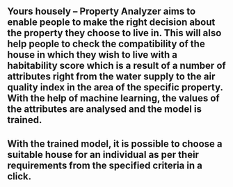 ## Yours housely – Property Analyzer aims to enable people to make the right decision about the property they choose to live in. This will also help people to check the compatibility of the house in which they wish to live with a habitability score which is a result of a number of attributes right from the water supply to the air quality index in the area of the specific property. With the help of machine learning, the values of the attributes are analysed and the model is trained. 

## With the trained model, it is possible to choose a suitable house for an individual as per their requirements from the specified criteria in a click.
